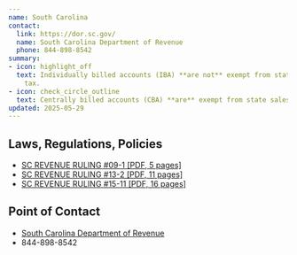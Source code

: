 ```yaml
---
name: South Carolina
contact:
  link: https://dor.sc.gov/
  name: South Carolina Department of Revenue
  phone: 844-898-8542
summary:
- icon: highlight_off
  text: Individually billed accounts (IBA) **are not** exempt from state sales
    tax.
- icon: check_circle_outline
  text: Centrally billed accounts (CBA) **are** exempt from state sales tax.
updated: 2025-05-29
---
```


## Laws, Regulations, Policies

* [SC REVENUE RULING #09-1 [PDF, 5 pages]](https://dor.sc.gov/resources-site/lawandpolicy/Advisory%20Opinions/RR09-1.pdf)
* [SC REVENUE RULING #13-2 [PDF, 11 pages]](https://dor.sc.gov/resources-site/lawandpolicy/Advisory%20Opinions/RR13-2.pdf)
* [SC REVENUE RULING #15-11 [PDF, 16 pages]](https://dor.sc.gov/resources-site/lawandpolicy/Advisory%20Opinions/RR15-11.pdf)

## Point of Contact
- [South Carolina Department of Revenue](https://dor.sc.gov/)
- 844-898-8542

